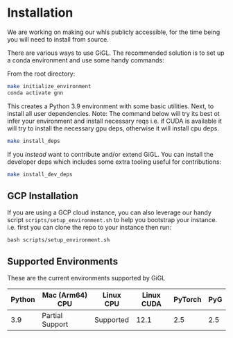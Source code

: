# Installation

We are working on making our whls publicly accessible, for the time being you will need to install from source.

There are various ways to use GiGL. The recommended solution is to set up a conda environment and use some handy
commands:

From the root directory:

```bash
make initialize_environment
conda activate gnn
```

This creates a Python 3.9 environment with some basic utilities. Next, to install all user dependencies. Note: The
command below will try its best ot infer your environment and install necessary reqs i.e. if CUDA is available it will
try to install the necessary gpu deps, otherwise it will install cpu deps.

```bash
make install_deps
```

If you *instead* want to contribute and/or extend GiGL. You can install the developer deps which includes some extra
tooling useful for contributions:

```bash
make install_dev_deps
```

## GCP Installation

If you are using a GCP cloud instance, you can also leverage our handy script `scripts/setup_environment.sh` to help you
bootstrap your instance. i.e. first you can clone the repo to your instance then run:

```
bash scripts/setup_environment.sh
```

## Supported Environments

These are the current environments supported by GiGL

| Python | Mac (Arm64) CPU    | Linux CPU       | Linux CUDA | PyTorch | PyG |
| ------ | --------------- | --------- | ---- | ------- | --- |
| 3.9    | Partial Support | Supported | 12.1 | 2.5     | 2.5 |
